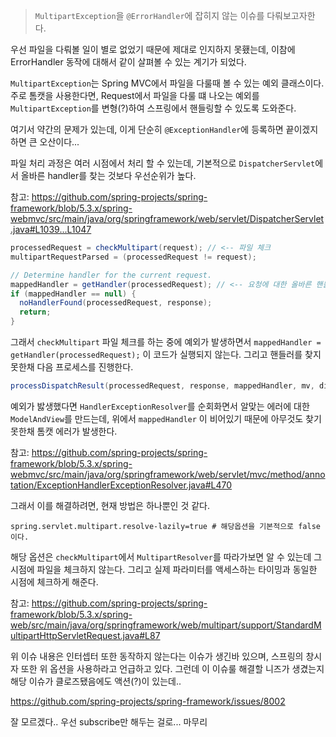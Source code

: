 > `MultipartException`을 `@ErrorHandler`에 잡히지 않는 이슈를 다뤄보고자한다.

우선 파일을 다뤄볼 일이 별로 없었기 때문에 제대로 인지하지 못횄는데, 이참에 ErrorHandler 동작에 대해서 같이 살펴볼 수 있는 계기가 되었다.

`MultipartException`는 Spring MVC에서 파일을 다룰때 볼 수 있는 예외 클래스이다.
주로 톰캣을 사용한다면, Request에서 파일을 다룰 떄 나오는 예외를 `MultipartException`를 변형(?)하여 스프링에서 핸들링할 수 있도록 도와준다.

여기서 약간의 문제가 있는데, 이게 단순히 `@ExceptionHandler`에 등록하면 끝이겠지 하면 큰 오산이다...

파일 처리 과정은 여러 시점에서 처리 할 수 있는데, 기본적으로 `DispatcherServlet`에서 올바른 handler를 찾는 것보다 우선순위가 높다.

참고: https://github.com/spring-projects/spring-framework/blob/5.3.x/spring-webmvc/src/main/java/org/springframework/web/servlet/DispatcherServlet.java#L1039...L1047
```java
processedRequest = checkMultipart(request); // <-- 파일 체크
multipartRequestParsed = (processedRequest != request);

// Determine handler for the current request.
mappedHandler = getHandler(processedRequest); // <-- 요청에 대한 올바른 핸들러 지정
if (mappedHandler == null) {
  noHandlerFound(processedRequest, response);
  return;
}
```

그래서 `checkMultipart` 파일 체크를 하는 중에 예외가 발생하면서 `mappedHandler = getHandler(processedRequest);` 이 코드가 실행되지 않는다.
그리고 핸들러를 찾지 못한채 다음 프로세스를 진행한다.

```java
processDispatchResult(processedRequest, response, mappedHandler, mv, dispatchException); // `mappedHandler` 가 빈 상태
```

예외가 밣생했다면 `HandlerExceptionResolver`를 순회화면서 알맞는 에러에 대한 `ModelAndView`를 만드는데, 위에서 `mappedHandler` 이 비어있기 때문에 아무것도 찾기 못한채 톰캣 에러가 발생한다.

참고: https://github.com/spring-projects/spring-framework/blob/5.3.x/spring-webmvc/src/main/java/org/springframework/web/servlet/mvc/method/annotation/ExceptionHandlerExceptionResolver.java#L470

그래서 이를 해결하려면, 현재 방법은 하나뿐인 것 같다.

```properties
spring.servlet.multipart.resolve-lazily=true # 해당옵션을 기본적으로 false이다.
``` 
 
해당 옵션은 `checkMultipart`에서 `MultipartResolver`를 따라가보면 알 수 있는데 그 시점에 파일을 체크하지 않는다. 그리고 실제 파라미터를 액세스하는 타이밍과 동일한 시점에 체크하게 해준다.

참고: https://github.com/spring-projects/spring-framework/blob/5.3.x/spring-web/src/main/java/org/springframework/web/multipart/support/StandardMultipartHttpServletRequest.java#L87

위 이슈 내용은 인터셉터 또한 동작하지 않는다는 이슈가 생긴바 있으며, 스프링의 창시자 또한 위 옵션을 사용하라고 언급하고 있다. 그런데 이 이슈룰 해결할 니즈가 생겼는지 해당 이슈가 클로즈됐음에도 액션(?)이 있는데.. 

https://github.com/spring-projects/spring-framework/issues/8002

잘 모르겠다.. 우선 subscribe만 해두는 걸로... 마무리


